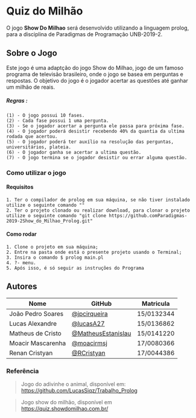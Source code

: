 # Quiz do Milhão

<p> O jogo <strong>Show Do Milhao</strong> será desenvolvido utilizando a linguagem prolog, 
para a disciplina de Paradigmas de Programação UNB-2019-2.</p>

## Sobre o Jogo

Este jogo é uma adaptção do jogo Show do Milhao, jogo de um famoso programa de televisão brasileiro, onde o jogo se basea em perguntas e respostas. O objetivo do jogo é o jogador acertar as questões até ganhar um milhão de reais.

##### Regras : 
    (1) - O jogo possui 10 fases.
    (2) - Cada fase possui 1 uma pergunta.
    (3) - Se o jogador acertar a pergunta ele passa para próxima fase.
    (4) - O jogador poderá desistir recebendo 40% da quantia da ultima rodada que acertou.
    (5) - O jogador poderá ter auxílio na resolução das perguntas, universitários, plateia.
    (6) - O jogador ganha se acertar a ultima questão.
    (7) - O jogo termina se o jogador desistir ou errar alguma questão.
    
### Como utilizar o jogo
#### Requisitos
    1. Ter o compilador de prolog em sua máquina, se não tiver instalado utilize o seguinte comando ""
    2. Ter o projeto clonado ou realizar download, para clonar o projeto utilize o seguinte comando "git clone https://github.comParadigmas-2019-2Show_do_Milhao_Prolog.git"
#### Como rodar
    1. Clone o projeto em sua máquina;
    2. Entre na pasta onde está o presente projeto usando o Terminal;
    3. Insira o comando $ prolog main.pl
    4. ?- menu.
    5. Após isso, é só seguir as instruções do Programa

## Autores

| Nome | GitHub | Matricula | 
|------|--------|-----------| 
|João Pedro Soares| [@jpcirqueira](https://github.com/jpcirqueira) |15/0132344|
|Lucas Alexandre|[@lucasA27](https://github.com/lucasA27) | 15/0136862|
|Matheus de Cristo|[@MatheusEstanislau](https://github.com/MatheusEstanislau) | 15/0141220|
|Moacir Mascarenha|[@moacirmsj](https://github.com/MoacirMSJ)|17/0080366 |
|Renan Cristyan |[@RCristyan](https://github.com/RCristyan)| 17/0044386 |

### Referência
> Jogo do adivinhe o animal, disponível em: https://github.com/LucasSiqz/Trabalho_Prolog

> Jogo show do milhão, disponível em https://quiz.showdomilhao.com.br/